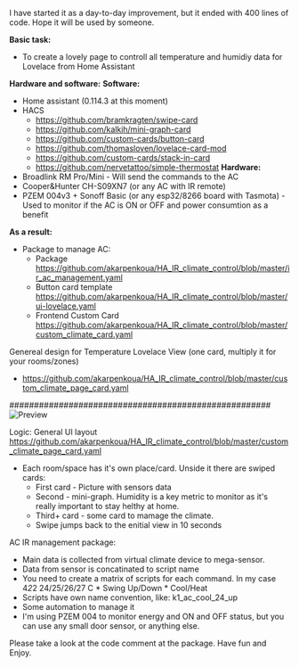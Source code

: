 I have started it as a day-to-day improvement, but it ended with 400 lines of code. Hope it will be used by someone. 

**Basic task:**
- To create a lovely page to controll all temperature and humidiy data for Lovelace from Home Assistant

**Hardware and software:**
  **Software:**
  - Home assistant (0.114.3 at this moment)
  - HACS
    - https://github.com/bramkragten/swipe-card
    - https://github.com/kalkih/mini-graph-card
    - https://github.com/custom-cards/button-card
    - https://github.com/thomasloven/lovelace-card-mod
    - https://github.com/custom-cards/stack-in-card
    - https://github.com/nervetattoo/simple-thermostat
  **Hardware:**
  - Broadlink RM Pro/Mini - Will send the commands to the AC
  - Cooper&Hunter CH-S09XN7 (or any AC with IR remote)
  - PZEM 004v3 + Sonoff Basic (or any esp32/8266 board with Tasmota) - Used to monitor if the AC is ON or OFF and power consumtion as a benefit

**As a result:**
- Package to manage AC: 
  - Package https://github.com/akarpenkoua/HA_IR_climate_control/blob/master/ir_ac_management.yaml
  - Button card template https://github.com/akarpenkoua/HA_IR_climate_control/blob/master/ui-lovelace.yaml
  - Frontend Custom Card https://github.com/akarpenkoua/HA_IR_climate_control/blob/master/custom_climate_card.yaml
  
Genereal design for Temperature Lovelace View (one card, multiply it for your rooms/zones)
  - https://github.com/akarpenkoua/HA_IR_climate_control/blob/master/custom_climate_page_card.yaml

#####################################################
![Preview](https://user-images.githubusercontent.com/457678/52977264-edf34980-33cc-11e9-903b-cee43b307ed8.png)


Logic: 
General UI layout https://github.com/akarpenkoua/HA_IR_climate_control/blob/master/custom_climate_page_card.yaml
- Each room/space has it's own place/card. Unside it there are swiped cards:
  - First card - Picture with sensors data
  - Second - mini-graph. Humidity is a key metric to monitor as it's really important to stay helthy at home. 
  - Third+ card - some card to mamage the climate.
  - Swipe jumps back to the enitial view in 10 seconds

AC IR management package:
- Main data is collected from virtual climate device to mega-sensor. 
- Data from sensor is concatinated to script name
- You need to create a matrix of scripts for each command. In my case 4*2*2 24/25/26/27 C * Swing Up/Down * Cool/Heat
- Scripts have own name convention, like: k1_ac_cool_24_up 
- Some automation to manage it
- I'm using PZEM 004 to monitor energy and ON and OFF status, but you can use any small door sensor, or anything else. 

Please take a look at the code comment at the package. 
Have fun and Enjoy.

